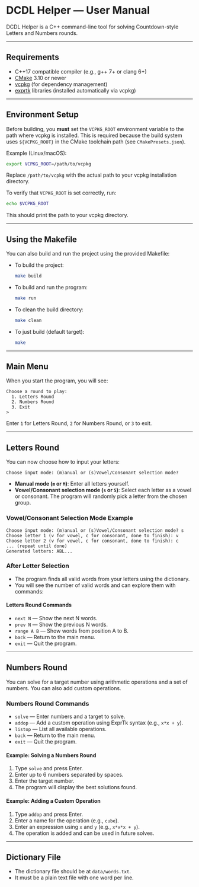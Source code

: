 # DCDL Helper — User Manual

DCDL Helper is a C++ command-line tool for solving Countdown-style Letters and Numbers rounds. 

---

## Requirements

- C++17 compatible compiler (e.g., g++ 7+ or clang 6+)
- [CMake](https://cmake.org/) 3.10 or newer
- [vcpkg](https://github.com/microsoft/vcpkg) (for dependency management)
- [exprtk](https://github.com/ArashPartow/exprtk) libraries (installed automatically via vcpkg)

---

## Environment Setup

Before building, you **must** set the `VCPKG_ROOT` environment variable to the path where vcpkg is installed. This is required because the build system uses `${VCPKG_ROOT}` in the CMake toolchain path (see `CMakePresets.json`).

Example (Linux/macOS):

```sh
export VCPKG_ROOT=/path/to/vcpkg
```

Replace `/path/to/vcpkg` with the actual path to your vcpkg installation directory.

To verify that `VCPKG_ROOT` is set correctly, run:

```sh
echo $VCPKG_ROOT
```

This should print the path to your vcpkg directory. 

---

## Using the Makefile

You can also build and run the project using the provided Makefile:

- To build the project:
  ```sh
  make build
  ```
- To build and run the program:
  ```sh
  make run
  ```
- To clean the build directory:
  ```sh
  make clean
  ```
- To just build (default target):
  ```sh
  make
  ```

---

## Main Menu

When you start the program, you will see:

```
Choose a round to play:
  1. Letters Round
  2. Numbers Round
  3. Exit
> 
```
Enter `1` for Letters Round, `2` for Numbers Round, or `3` to exit.

---

## Letters Round

You can now choose how to input your letters:

```
Choose input mode: (m)anual or (s)Vowel/Consonant selection mode?
```
- **Manual mode (`m` or `M`)**: Enter all letters yourself.
- **Vowel/Consonant selection mode (`s` or `S`)**: Select each letter as a vowel or consonant. The program will randomly pick a letter from the chosen group.

### Vowel/Consonant Selection Mode Example
```
Choose input mode: (m)anual or (s)Vowel/Consonant selection mode? s
Choose letter 1 (v for vowel, c for consonant, done to finish): v
Choose letter 2 (v for vowel, c for consonant, done to finish): c
... (repeat until done)
Generated letters: ABL...
```

### After Letter Selection
- The program finds all valid words from your letters using the dictionary.
- You will see the number of valid words and can explore them with commands:

#### Letters Round Commands
- `next N` — Show the next N words.
- `prev N` — Show the previous N words.
- `range A B` — Show words from position A to B.
- `back` — Return to the main menu.
- `exit` — Quit the program.

---

## Numbers Round

You can solve for a target number using arithmetic operations and a set of numbers. You can also add custom operations.

### Numbers Round Commands
- `solve` — Enter numbers and a target to solve.
- `addop` — Add a custom operation using ExprTk syntax (e.g., `x*x + y`).
- `listop` — List all available operations.
- `back` — Return to the main menu.
- `exit` — Quit the program.

#### Example: Solving a Numbers Round
1. Type `solve` and press Enter.
2. Enter up to 6 numbers separated by spaces.
3. Enter the target number.
4. The program will display the best solutions found.

#### Example: Adding a Custom Operation
1. Type `addop` and press Enter.
2. Enter a name for the operation (e.g., `cube`).
3. Enter an expression using `x` and `y` (e.g., `x*x*x + y`).
4. The operation is added and can be used in future solves.

---

## Dictionary File
- The dictionary file should be at `data/words.txt`.
- It must be a plain text file with one word per line.
